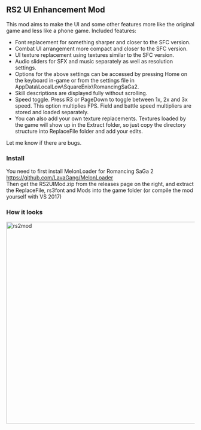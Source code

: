 ## RS2 UI Enhancement Mod

This mod aims to make the UI and some other features more like the original game and less like a phone game.
Included features:
* Font replacement for something sharper and closer to the SFC version.
* Combat UI arrangement more compact and closer to the SFC version.
* UI texture replacement using textures similar to the SFC version.
* Audio sliders for SFX and music separately as well as resolution settings.
* Options for the above settings can be accessed by pressing Home on the keyboard in-game or from the settings file in AppData\LocalLow\SquareEnix\RomancingSaGa2.
* Skill descriptions are displayed fully without scrolling.
* Speed toggle. Press R3 or PageDown to toggle between 1x, 2x and 3x speed. This option multiplies FPS. Field and battle speed multipliers are stored and loaded separately.
* You can also add your own texture replacements. Textures loaded by the game will show up in the Extract folder, so just copy the directory structure into ReplaceFile folder and add your edits.

Let me know if there are bugs.

### Install
You need to first install MelonLoader for Romancing SaGa 2 https://github.com/LavaGang/MelonLoader  
Then get the RS2UIMod.zip from the releases page on the right, and extract the ReplaceFile, rs3font and Mods into the game folder (or compile the mod yourself with VS 2017)

### How it looks
<img width="960" height="540" alt="rs2mod" src="https://github.com/user-attachments/assets/936ac880-e45d-471f-8ed0-98e15322b6eb" />
